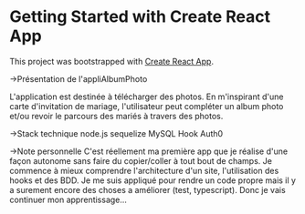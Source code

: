 # Getting Started with Create React App

This project was bootstrapped with [Create React App](https://github.com/facebook/create-react-app).

->Présentation de l'appliAlbumPhoto

L'application est destinée à télécharger des photos. En m'inspirant d'une carte d'invitation de mariage, l'utilisateur peut compléter un album photo et/ou revoir le parcours des mariés à travers des photos.

->Stack technique
node.js
sequelize
MySQL
Hook
Auth0

->Note personnelle
C'est réellement ma première app que je réalise d'une façon autonome sans faire du copier/coller à tout bout de champs. Je commence à mieux comprendre l'architecture d'un site, l'utilisation des hooks et des BDD. Je me suis appliqué pour rendre un code propre mais il y a surement encore des choses a améliorer (test, typescript). Donc je vais continuer mon apprentissage...
